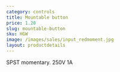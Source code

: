 ```yaml
---
category: controls
title: Mountable button
price: 1.20
slug: mountable-button
sku: HGW
image: /images/sales/input_redmoment.jpg
layout: productdetails
---
```

SPST momentary. 250V 1A
